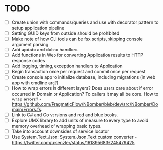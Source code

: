 # TODO

- [ ] Create union with commands/queries and use with decorator pattern to setup application pipeline
- [ ] Setting GUID keys from outside should be prohibited
- [ ] Make note of how CLI tools can be fsx scripts, skipping console argument parsing
- [ ] Add update and delete handlers
- [ ] Add functions in Web for converting Application results to HTTP response codes
- [ ] Add logging, timing, exception handlers to Application
- [ ] Begin transaction once per request and commit once per request
- [ ] Create console app to initialize database, including migrations (in web app with cmdline arg?)
- [ ] How to wrap errors in different layers? Does users care about if error occurred in Domain or Application? To callers it may all be core. How to wrap errors?
      - https://github.com/PragmaticFlow/NBomber/blob/dev/src/NBomber/Domain/Errors.fs.
- [ ] Link to C# and Go versions and red and blue books.
- [ ] Explore UMX library to add units of measure to every type to avoid memory overhead of wrapping basic types.
- [ ] Take into account downsides of service locator
- [ ] Use System.Text.Json: System.Json.Text custom converter
      - https://twitter.com/ursenzler/status/1618956836245479425
